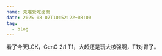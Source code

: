 ```yaml
---
name: 克喵爱吃卤面
date: 2025-08-07T10:52:22+08:00
tag:
  - blog
---
```

看了今天LCK，GenG 2:1 T1，大超还是玩大核强啊，T1对胃了。
